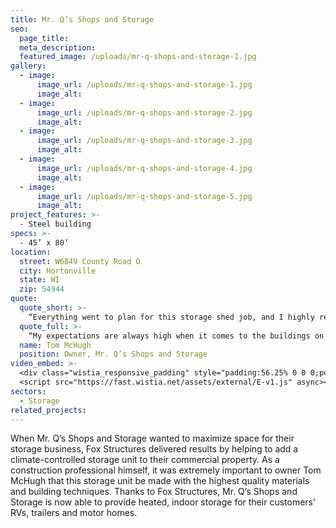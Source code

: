 ```yaml
---
title: Mr. Q’s Shops and Storage
seo:
  page_title:
  meta_description:
  featured_image: /uploads/mr-q-shops-and-storage-1.jpg
gallery: 
  - image: 
      image_url: /uploads/mr-q-shops-and-storage-1.jpg
      image_alt:
  - image: 
      image_url: /uploads/mr-q-shops-and-storage-2.jpg
      image_alt:
  - image: 
      image_url: /uploads/mr-q-shops-and-storage-3.jpg
      image_alt:
  - image: 
      image_url: /uploads/mr-q-shops-and-storage-4.jpg
      image_alt:
  - image: 
      image_url: /uploads/mr-q-shops-and-storage-5.jpg
      image_alt:
project_features: >-
  - Steel building
specs: >-
  - 45’ x 80’
location:
  street: W6849 County Road O
  city: Hortonville
  state: WI
  zip: 54944
quote:
  quote_short: >-
    “Everything went to plan for this storage shed job, and I highly recommend Fox Structures to anyone looking for quality builds. They always do a fantastic job and use high-quality materials at a great value.”
  quote_full: >-
    “My expectations are always high when it comes to the buildings on our property, and Fox Structures is always our first choice for any of our commercial building needs. Everything went to plan for this storage shed job, and I highly recommend Fox Structures to anyone looking for quality builds. They always do a fantastic job and use high-quality materials at a great value.”
  name: Tom McHugh
  position: Owner, Mr. Q’s Shops and Storage
video_embed: >-
  <div class="wistia_responsive_padding" style="padding:56.25% 0 0 0;position:relative;"><div class="wistia_responsive_wrapper" style="height:100%;left:0;position:absolute;top:0;width:100%;"><iframe src="https://fast.wistia.net/embed/iframe/oknxtd95j4?videoFoam=true" title="Fox Structures Mr. Qs Shops and Storage Video" allow="autoplay; fullscreen" allowtransparency="true" frameborder="0" scrolling="no" class="wistia_embed" name="wistia_embed" msallowfullscreen width="100%" height="100%"></iframe></div></div>
  <script src="https://fast.wistia.net/assets/external/E-v1.js" async></script>
sectors:
  - Storage
related_projects: 
---
```


When Mr. Q’s Shops and Storage wanted to maximize space for their storage business, Fox Structures delivered results by helping to add a climate-controlled storage unit to their commercial property. As a construction professional himself, it was extremely important to owner Tom McHugh that this storage unit be made with the highest quality materials and building techniques. Thanks to Fox Structures, Mr. Q’s Shops and Storage is now able to provide heated, indoor storage for their customers’ RVs, trailers and motor homes.
